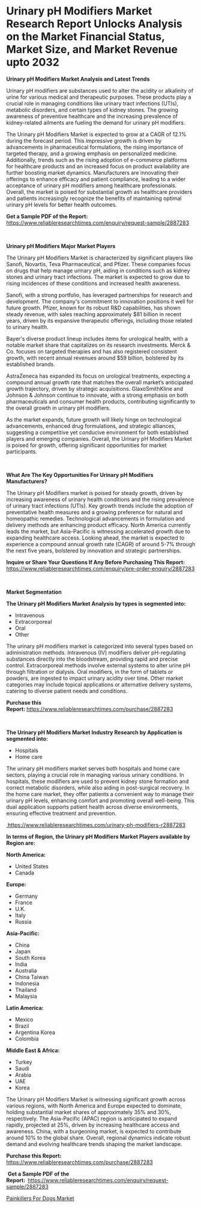 <p><h1>Urinary pH Modifiers Market Research Report Unlocks Analysis on the Market Financial Status, Market Size, and Market Revenue upto 2032</h1></p><p><strong>Urinary pH Modifiers Market Analysis and Latest Trends</strong></p>
<p><p>Urinary pH modifiers are substances used to alter the acidity or alkalinity of urine for various medical and therapeutic purposes. These products play a crucial role in managing conditions like urinary tract infections (UTIs), metabolic disorders, and certain types of kidney stones. The growing awareness of preventive healthcare and the increasing prevalence of kidney-related ailments are fueling the demand for urinary pH modifiers.</p><p>The Urinary pH Modifiers Market is expected to grow at a CAGR of 12.1% during the forecast period. This impressive growth is driven by advancements in pharmaceutical formulations, the rising importance of targeted therapy, and a growing emphasis on personalized medicine. Additionally, trends such as the rising adoption of e-commerce platforms for healthcare products and an increased focus on product availability are further boosting market dynamics. Manufacturers are innovating their offerings to enhance efficacy and patient compliance, leading to a wider acceptance of urinary pH modifiers among healthcare professionals. Overall, the market is poised for substantial growth as healthcare providers and patients increasingly recognize the benefits of maintaining optimal urinary pH levels for better health outcomes.</p></p>
<p><strong>Get a Sample PDF of the Report:&nbsp;</strong> <a href="https://www.reliableresearchtimes.com/enquiry/request-sample/2887283?utm_campaign=3037&utm_medium=2&utm_source=Github&utm_content=ia&utm_term=14032025&utm_id=urinary-ph-modifiers">https://www.reliableresearchtimes.com/enquiry/request-sample/2887283</a></p>
<p>&nbsp;</p>
<p><strong>Urinary pH Modifiers Major Market Players</strong></p>
<p><p>The Urinary pH Modifiers Market is characterized by significant players like Sanofi, Novartis, Teva Pharmaceutical, and Pfizer. These companies focus on drugs that help manage urinary pH, aiding in conditions such as kidney stones and urinary tract infections. The market is expected to grow due to rising incidences of these conditions and increased health awareness.</p><p>Sanofi, with a strong portfolio, has leveraged partnerships for research and development. The company's commitment to innovation positions it well for future growth. Pfizer, known for its robust R&D capabilities, has shown steady revenue, with sales reaching approximately $81 billion in recent years, driven by its expansive therapeutic offerings, including those related to urinary health.</p><p>Bayer's diverse product lineup includes items for urological health, with a notable market share that capitalizes on its research investments. Merck & Co. focuses on targeted therapies and has also registered consistent growth, with recent annual revenues around $59 billion, bolstered by its established brands.</p><p>AstraZeneca has expanded its focus on urological treatments, expecting a compound annual growth rate that matches the overall market’s anticipated growth trajectory, driven by strategic acquisitions. GlaxoSmithKline and Johnson & Johnson continue to innovate, with a strong emphasis on both pharmaceuticals and consumer health products, contributing significantly to the overall growth in urinary pH modifiers.</p><p>As the market expands, future growth will likely hinge on technological advancements, enhanced drug formulations, and strategic alliances, suggesting a competitive yet conducive environment for both established players and emerging companies. Overall, the Urinary pH Modifiers Market is poised for growth, offering significant opportunities for market participants.</p></p>
<p>&nbsp;</p>
<p><strong>What Are The Key Opportunities For Urinary pH Modifiers Manufacturers?</strong></p>
<p><p>The Urinary pH Modifiers market is poised for steady growth, driven by increasing awareness of urinary health conditions and the rising prevalence of urinary tract infections (UTIs). Key growth trends include the adoption of preventative health measures and a growing preference for natural and homeopathic remedies. Technological advancements in formulation and delivery methods are enhancing product efficacy. North America currently leads the market, but Asia-Pacific is witnessing accelerated growth due to expanding healthcare access. Looking ahead, the market is expected to experience a compound annual growth rate (CAGR) of around 5-7% through the next five years, bolstered by innovation and strategic partnerships.</p></p>
<p><strong>Inquire or Share Your Questions If Any Before Purchasing This Report:</strong> <a href="https://www.reliableresearchtimes.com/enquiry/pre-order-enquiry/2887283?utm_campaign=3037&utm_medium=2&utm_source=Github&utm_content=ia&utm_term=14032025&utm_id=urinary-ph-modifiers">https://www.reliableresearchtimes.com/enquiry/pre-order-enquiry/2887283</a></p>
<p>&nbsp;</p>
<p><strong>Market Segmentation</strong></p>
<p><strong>The Urinary pH Modifiers Market Analysis by types is segmented into:</strong></p>
<p><ul><li>Intravenous</li><li>Extracorporeal</li><li>Oral</li><li>Other</li></ul></p>
<p><p>The urinary pH modifiers market is categorized into several types based on administration methods. Intravenous (IV) modifiers deliver pH-regulating substances directly into the bloodstream, providing rapid and precise control. Extracorporeal methods involve external systems to alter urine pH through filtration or dialysis. Oral modifiers, in the form of tablets or powders, are ingested to impact urinary acidity over time. Other market categories may include topical applications or alternative delivery systems, catering to diverse patient needs and conditions.</p></p>
<p><strong>Purchase this Report:&nbsp;</strong><a href="https://www.reliableresearchtimes.com/purchase/2887283?utm_campaign=3037&utm_medium=2&utm_source=Github&utm_content=ia&utm_term=14032025&utm_id=urinary-ph-modifiers">https://www.reliableresearchtimes.com/purchase/2887283</a></p>
<p>&nbsp;</p>
<p><strong>The Urinary pH Modifiers Market Industry Research by Application is segmented into:</strong></p>
<p><ul><li>Hospitals</li><li>Home care</li></ul></p>
<p><p>The urinary pH modifiers market serves both hospitals and home care sectors, playing a crucial role in managing various urinary conditions. In hospitals, these modifiers are used to prevent kidney stone formation and correct metabolic disorders, while also aiding in post-surgical recovery. In the home care market, they offer patients a convenient way to manage their urinary pH levels, enhancing comfort and promoting overall well-being. This dual application supports patient health across diverse environments, ensuring effective treatment and prevention.</p></p>
<p><a href="https://www.reliableresearchtimes.com/urinary-ph-modifiers-r2887283?utm_campaign=3037&utm_medium=2&utm_source=Github&utm_content=ia&utm_term=14032025&utm_id=urinary-ph-modifiers">&nbsp;https://www.reliableresearchtimes.com/urinary-ph-modifiers-r2887283</a></p>
<p><strong>In terms of Region, the Urinary pH Modifiers Market Players available by Region are:</strong></p>
<p>
    <p> <strong> North America: </strong>
        <ul>
            <li>United States</li>
            <li>Canada</li>
        </ul>
        </p> 
    <p> <strong> Europe: </strong>
        <ul>
            <li>Germany</li>
            <li>France</li>
            <li>U.K.</li>
            <li>Italy</li>
            <li>Russia</li>
        </ul>
        </p> 
    <p> <strong> Asia-Pacific: </strong>
        <ul>
            <li>China</li>
            <li>Japan</li>
            <li>South Korea</li>
            <li>India</li>
            <li>Australia</li>
            <li>China Taiwan</li>
            <li>Indonesia</li>
            <li>Thailand</li>
            <li>Malaysia</li>
        </ul>
        </p> 
    <p> <strong> Latin America: </strong>
        <ul>
            <li>Mexico</li>
            <li>Brazil</li>
            <li>Argentina Korea</li>
            <li>Colombia</li>
        </ul>
        </p> 
    <p> <strong> Middle East & Africa: </strong>
        <ul>
            <li>Turkey</li>
            <li>Saudi</li>
            <li>Arabia</li>
            <li>UAE</li>
            <li>Korea</li>
        </ul>
    </p>
    </p>
<p><p>The Urinary pH Modifiers Market is witnessing significant growth across various regions, with North America and Europe expected to dominate, holding substantial market shares of approximately 35% and 30%, respectively. The Asia-Pacific (APAC) region is anticipated to expand rapidly, projected at 25%, driven by increasing healthcare access and awareness. China, with a burgeoning market, is expected to contribute around 10% to the global share. Overall, regional dynamics indicate robust demand and evolving healthcare trends shaping the market landscape.</p></p>
<p><strong>Purchase this Report: </strong><a href="https://www.reliableresearchtimes.com/purchase/2887283?utm_campaign=3037&utm_medium=2&utm_source=Github&utm_content=ia&utm_term=14032025&utm_id=urinary-ph-modifiers">https://www.reliableresearchtimes.com/purchase/2887283</a></p>
<p>&nbsp;<strong>Get a Sample PDF of the Report:&nbsp;&nbsp;</strong><a href="https://www.reliableresearchtimes.com/enquiry/request-sample/2887283?utm_campaign=3037&utm_medium=2&utm_source=Github&utm_content=ia&utm_term=14032025&utm_id=urinary-ph-modifiers">https://www.reliableresearchtimes.com/enquiry/request-sample/2887283</a></p>
<p><strong></strong></p>
<p><p><a href="https://github.com/lalolatiot/Market-Research-Report-List-1/blob/main/painkillers-for-dogs-market.md?utm_campaign=3037&utm_medium=2&utm_source=Github&utm_content=ia&utm_term=14032025&utm_id=urinary-ph-modifiers">Painkillers For Dogs Market</a></p></p>